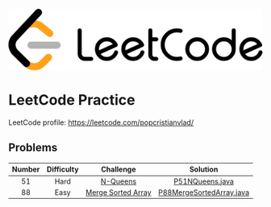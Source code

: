 ![Alt text](leetcode.png)

# LeetCode Practice

LeetCode profile: https://leetcode.com/popcristianvlad/

## Problems

| Number | Difficulty | Challenge | Solution |
|:------:|:----------:|:---------:|:--------:|
|51|Hard|[N-Queens](https://leetcode.com/problems/n-queens/)|[P51NQueens.java](src/com/popcristianvlad/leetcode/practice/P51NQueens.java)|
|88|Easy|[Merge Sorted Array](https://leetcode.com/problems/merge-sorted-array/)|[P88MergeSortedArray.java](src/com/popcristianvlad/leetcode/practice/P88MergeSortedArray.java)|
